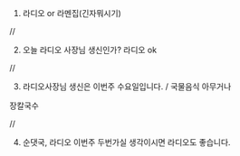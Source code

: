 
1. 라디오 or 라멘집(긴자뭐시기)

//

2. 오늘 라디오 사장님 생신인가?
   라디오 ok

//

3. 라디오사장님 생신은 이번주 수요일입니다. / 국물음식 아무거나


장칼국수
  
//

4. 순댓국, 라디오 이번주 두번가실 생각이시면 라디오도 좋습니다.